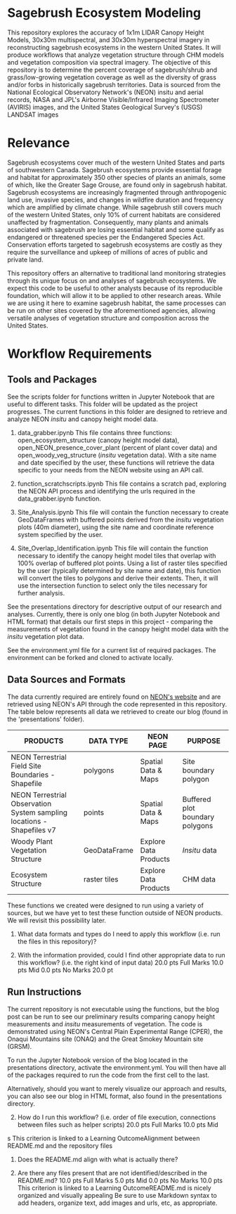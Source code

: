 # Sagebrush Ecosystem Modeling

This repository explores the accuracy of 1x1m LIDAR Canopy Height Models, 30x30m multispectral, and 30x30m hyperspectral imagery in reconstructing sagebrush ecosystems in the western United States. It will produce workflows that analyze vegetation structure through CHM models and vegetation composition via spectral imagery. The objective of this repository is to determine the percent coverage of sagebrush/shrub and grass/low-growing vegetation coverage as well as the diversity of grass and/or forbs in historically sagebrush territories. Data is sourced from the National Ecological Observatory Network's (NEON) insitu and aerial records, NASA and JPL's Airborne Visible/Infrared Imaging Spectrometer (AVIRIS) images, and the United States Geological Survey's (USGS) LANDSAT images

# Relevance
Sagebrush ecosystems cover much of the western United States and parts of southwestern Canada. Sagebrush ecosystems provide essential forage and habitat for approximately 350 other species of plants an animals, some of which, like the Greater Sage Grouse, are found only in sagebrush habitat. Sagebrush ecosystems are increasingly fragmented through anthropogenic land use, invasive species, and changes in wildfire duration and frequency which are amplified by climate change. While sagebrush still covers much of the western United States, only 10% of current habitats are considered unaffected by fragmentation. Consequently, many plants and animals associated with sagebrush are losing essential habitat and some qualify as endangered or threatened species per the Endangered Species Act. Conservation efforts targeted to sagebrush ecosystems are costly as they require the surveillance and upkeep of millions of acres of public and private land.

This repository offers an alternative to traditional land monitoring strategies through its unique focus on and analyses of sagebrush ecosystems. We expect this code to be useful to other analysts because of its reproducible foundation, which will allow it to be applied to other research areas. While we are using it here to examine sagebrush habitat, the same processes can be run on other sites covered by the aforementioned agencies, allowing versatile analyses of vegetation structure and composition across the United States.

# Workflow Requirements
## Tools and Packages
See the scripts folder for functions written in Jupyter Notebook that are useful to different tasks.  This folder will be updated as the project progresses.  The current functions in this folder are designed to retrieve and analyze NEON *insitu* and canopy height model data.

1) data_grabber.ipynb
This file contains three functions: open_ecosystem_structure (canopy height model data), open_NEON_presence_cover_plant (percent of plant cover data) and open_woody_veg_structure (*insitu* vegetation data).  With a site name and date specified by the user, these functions will retrieve the data specific to your needs from the NEON website using an API call.

2) function_scratchscripts.ipynb
This file contains a scratch pad, exploring the NEON API process and identifying the urls required in the data_grabber.ipynb function.

3) Site_Analysis.ipynb
This file will contain the function necessary to create GeoDataFrames with buffered points derived from the *insitu* vegetation plots (40m diameter), using the site name and coordinate reference system specified by the user.

4) Site_Overlap_Identification.ipynb
This file will contain the function necessary to identify the canopy height model tiles that overlap with 100% overlap of buffered plot points.  Using a list of raster tiles specified by the user (typically determined by site name and date), this function will convert the tiles to polygons and derive their extents.  Then, it will use the intersection function to select only the tiles necessary for further analysis.

See the presentations directory for descriptive output of our research and analyses.  Currently, there is only one blog (in both Jupyter Notebook and HTML format) that details our first steps in this project - comparing the measurements of vegetation found in the canopy height model data with the *insitu* vegetation plot data.

See the environment.yml file for a current list of required packages. The environment can be forked and cloned to activate locally.

## Data Sources and Formats
The data currently required are entirely found on <a href="https://www.neonscience.org/">NEON's website</a> and are retrieved using NEON's API through the code represented in this repository.  The table below represents all data we retrieved to create our blog (found in the 'presentations' folder).

| PRODUCTS                                                               | DATA TYPE    | NEON PAGE             | PURPOSE                         |
|------------------------------------------------------------------------|--------------|-----------------------|---------------------------------|
| NEON Terrestrial Field Site Boundaries - Shapefile                     | polygons     | Spatial Data & Maps   | Site boundary polygon           |
| NEON Terrestrial Observation System sampling locations - Shapefiles v7 | points       | Spatial Data & Maps   | Buffered plot boundary polygons |
| Woody Plant Vegetation Structure                                       | GeoDataFrame | Explore Data Products | *Insitu* data                   |
| Ecosystem Structure                                                    | raster tiles | Explore Data Products | CHM data                        |

These functions we created were designed to run using a variety of sources, but we have yet to test these function outside of NEON products.  We will revisit this possibility later.

1. What data formats and types do I need to apply this workflow (i.e. run the files in this repository)?

2. With the information provided, could I find other appropriate data to run this workflow? (i.e. the right kind of input data)
20.0 pts
Full Marks
10.0 pts
Mid
0.0 pts
No Marks
20.0 pt

## Run Instructions
The current repository is not executable using the functions, but the blog post can be run to see our preliminary results comparing canopy height measurements and *insitu* measurements of vegetation.  The code is demonstrated using NEON's Central Plain Experimental Range (CPER), the Onaqui Mountains site (ONAQ) and the Great Smokey Mountain site (GRSM).  

To run the Jupyter Notebook version of the blog located in the presentations directory, activate the environment.yml.  You will then have all of the packages required to run the code from the first cell to the last.

Alternatively, should you want to merely visualize our approach and results, you can also see our blog in HTML format, also found in the presentations directory.

2. How do I run this workflow? (i.e. order of file execution, connections between files such as helper scripts)
20.0 pts
Full Marks
10.0 pts
Mid

s
This criterion is linked to a Learning OutcomeAlignment between README.md and the repository files
1. Does the README.md align with what is actually there?

2. Are there any files present that are not identified/described in the README.md?
10.0 pts
Full Marks
5.0 pts
Mid
0.0 pts
No Marks
10.0 pts
This criterion is linked to a Learning OutcomeREADME.md is nicely organized and visually appealing
Be sure to use Markdown syntax to add headers, organize text, add images and urls, etc, as appropriate.
